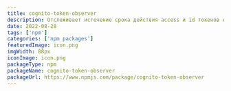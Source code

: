 ```yaml
---
title: cognito-token-observer
description: Отслеживает истечение срока действия access и id токенов Amazon Cognito. Обновляется по истечении срока действия.
date: 2022-08-28
tags: ['npm']
categories: ['npm packages']
featuredImage: icon.png
imgWidth: 88px
iconImage: icon.png
packageType: npm
packageName: cognito-token-observer
packageUrl: https://www.npmjs.com/package/cognito-token-observer
---
```

